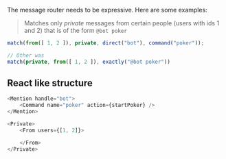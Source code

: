 The message router needs to be expressive. Here are some examples:

> Matches only *private* messages from certain people (users with ids 1 and 2) that is of the form `@bot poker`

```js
match(from([ 1, 2 ]), private, direct("bot"), command("poker"));

// Other was
match(private, from([ 1, 2 ]), exactly("@bot poker"))
```

## React like structure

```js
<Mention handle="bot">
    <Command name="poker" action={startPoker} />
</Mention>

<Private>
    <From users={[1, 2]}>

    </From>
</Private>
```
